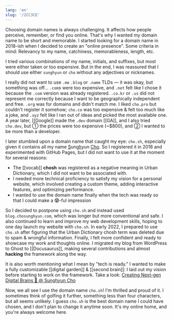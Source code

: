 ```yaml
---
lang: 'en'
slug: '/2CC3CE'
---
```


Choosing domain names is always challenging.
It affects how people perceive, remember, or find you online.
That's why I wanted my domain name to be short and memorable.
I started looking for a domain name in 2018-ish when I decided to create an "online presence".
Some criteria in mind:
Relevancy to my name, catchiness, memorableness, length, etc.

I tried various combinations of my name, initials, and suffixes, but most were either taken or too expensive. But in the end, I was reassured that I should use either `sunghyun` or `cho` without any adjectives or nicknames.

I really did not want to use `.me` `.blog` or `.name` TLDs — it was okay, but something was off... `.com`s were too expensive, and `.net` felt like I chose it because the `.com` version was already registered. `.co.kr` or `.us` did not represent me correctly because I want to be geographically independent and free. `.org` was for domains and didn't match me. I liked `cho.pro` but couldn't register it somehow; `cho.co` was too expensive & felt too much like a joke, and `.xyz` felt like I ran out of ideas and picked the most available one. A year later, [[Google]] made the `.dev` domain [[GA]], and I also tried `cho.dev`, but ① the prices were too expensive (~$800), and ② I wanted to be more than a developer.

I later stumbled upon a domain name that caught my eye: `cho.sh`, especially given it contains all my name <u>S</u>ung<u>h</u>yun <u>Cho</u>. So I registered it in 2018 and experimented with GitHub Pages, but I did not want to use it at the moment for several reasons:

- The [[vocab]] **chosh** was registered as a negative meaning in Urban Dictionary, which I did not want to be associated with.
- I needed more technical proficiency to satisfy my vision for a personal website, which involved creating a custom theme, adding interactive features, and optimizing performance.
- I wanted to use the domain name finally when the tech was ready so that I could make a **😮**-ful impression

So I decided to postpone using `cho.sh` and instead used `blog.chosunghyun.com`, which was longer but more conventional and safe. I also continued to learn and improve my web development skills, hoping to one day launch my website with `cho.sh`.
In early 2022, I prepared to use `cho.sh` after figuring that the Urban Dictionary chosh term was deleted due to spam & wrongful information. Finally, I felt more confident and ready to showcase my work and thoughts online. I migrated my blog from WordPress to Ghost to [[Docusaurus]], making several contributions and almost **hacking** the framework along the way.

It is also worth mentioning what I mean by "tech is ready." I wanted to make a fully customizable [[digital garden]] & [[second brain]]: I laid out my vision before starting to work on the framework. Take a look: [Creating Next-gen Digital Brains 🧠 @ Sunghyun Cho](/w/D8FB8E)

Now, we all see I use the domain name `cho.sh`! I'm thrilled and proud of it.
I sometimes think of golfing it further, something less than four characters, but all seems unlikely. I guess `cho.sh` is the best domain name I could have chosen, and I don't plan to change it anytime soon. It's my online home, and you're always welcome here.
